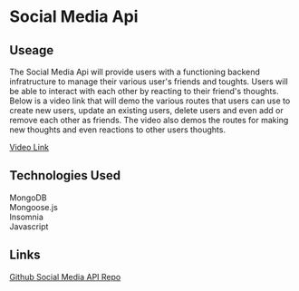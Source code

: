 # Social Media Api

## Useage
<p>
The Social Media Api will provide users with a functioning backend infratructure to manage their various user's friends and toughts. Users will be able to interact with each other by reacting to their friend's thoughts. Below is a video link that will demo the various routes that users can use to create new users, update an existing users, delete users and even add or remove each other as friends. The video also demos the routes for making new thoughts and even reactions to other users thoughts.
</p>

[Video Link](https://drive.google.com/file/d/1FmUUR8768Jwt_alLCBVyWj1dHePcT616/view)

## Technologies Used

MongoDB         <br>
Mongoose.js<br>
Insomnia<br>
Javascript<br>

## Links

[Github Social Media API Repo](https://github.com/Chapjae/social-media-api)
